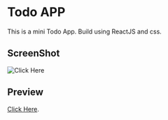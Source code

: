 # Todo APP

This is a mini Todo App. Build using ReactJS and css.

## ScreenShot

![Click Here](image.png)

## Preview

[Click Here](https://ugppkumara.github.io/todoapp/).

